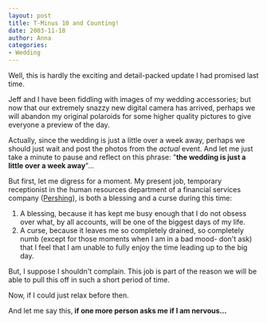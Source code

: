 ```yaml
---
layout: post
title: T-Minus 10 and Counting!
date: 2003-11-18
author: Anna
categories:
- Wedding
---
```


Well, this is hardly the exciting and detail-packed update I had promised last time.

Jeff and I have been fiddling with images of my wedding accessories; but now that our extremely snazzy new digital camera has arrived, perhaps we will abandon my original polaroids for some higher quality pictures to give everyone a preview of the day.

Actually, since the wedding is just a little over a week away, perhaps we should just wait and post the photos from the <i>actual</i> event. And let me just take a minute to pause and reflect on this phrase: "<b>the wedding is just a little over a week away</b>"...

But first, let me digress for a moment. My present job, temporary receptionist in the human resources department of a financial services company (<a href="http://www.pershing.com">Pershing</a>), is both a blessing and a curse during this time:

1. A blessing, because it has kept me busy enough that I do not obsess over what, by all accounts, will be one of the biggest days of my life.
2. A curse, because it leaves me so completely drained, so completely numb (except for those moments when I am in a bad mood- don't ask) that I feel that I am unable to fully enjoy the time leading up to the big day.
	
But, I suppose I shouldn't complain. This job is part of the reason we will be able to pull this off in such a short period of time.

Now, if I could just relax before then.

And let me say this,<b> if one more person asks me if I am nervous...</b>
